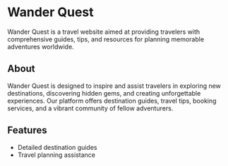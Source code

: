 # Wander Quest

Wander Quest is a travel website aimed at providing travelers with comprehensive guides, tips, and resources for planning memorable adventures worldwide.

## About
Wander Quest is designed to inspire and assist travelers in exploring new destinations, discovering hidden gems, and creating unforgettable experiences. Our platform offers destination guides, travel tips, booking services, and a vibrant community of fellow adventurers.

## Features
- Detailed destination guides
- Travel planning assistance
